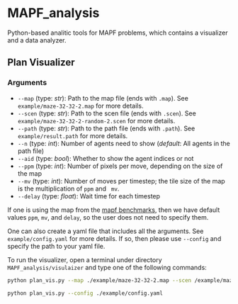 # MAPF_analysis
Python-based analitic tools for MAPF problems, which contains a visualizer and a data analyzer.
## Plan Visualizer
### Arguments
- `--map` (type: *str*): Path to the map file (ends with `.map`). See `example/maze-32-32-2.map` for more details.
- `--scen` (type: *str*): Path to the scen file (ends with `.scen`). See `example/maze-32-32-2-random-2.scen` for more details.
- `--path` (type: *str*): Path to the path file (ends with `.path`). See `example/result.path` for more details.
- `--n` (type: *int*): Number of agents need to show (*default*: All agents in the path file)
- `--aid` (type: *bool*): Whether to show the agent indices or not
- `--ppm` (type: *int*):  Number of pixels per move, depending on the size of the map
- `--mv` (type: *int*):  Number of moves per timestep; the tile size of the map is the multiplication of `ppm` and ` mv`.
- `--delay` (type: *float*):  Wait time for each timestep

If one is using the map from the [mapf benchmarks](https://movingai.com/benchmarks/mapf.html), then we have default values `ppm`, `mv`, and `delay`, so the user does not need to specify them.

One can also create a yaml file that includes all the arguments. See `example/config.yaml` for more details. If so, then please use `--config` and specify the path to your yaml file.

To run the visualizer, open a terminal under directory `MAPF_analysis/visulaizer` and type one of the following commands:
```bash
python plan_vis.py --map ./example/maze-32-32-2.map --scen /example/maze-32-32-2-random-2.scen --path ./example/result.path 

python plan_vis.py --config ./example/config.yaml
```
